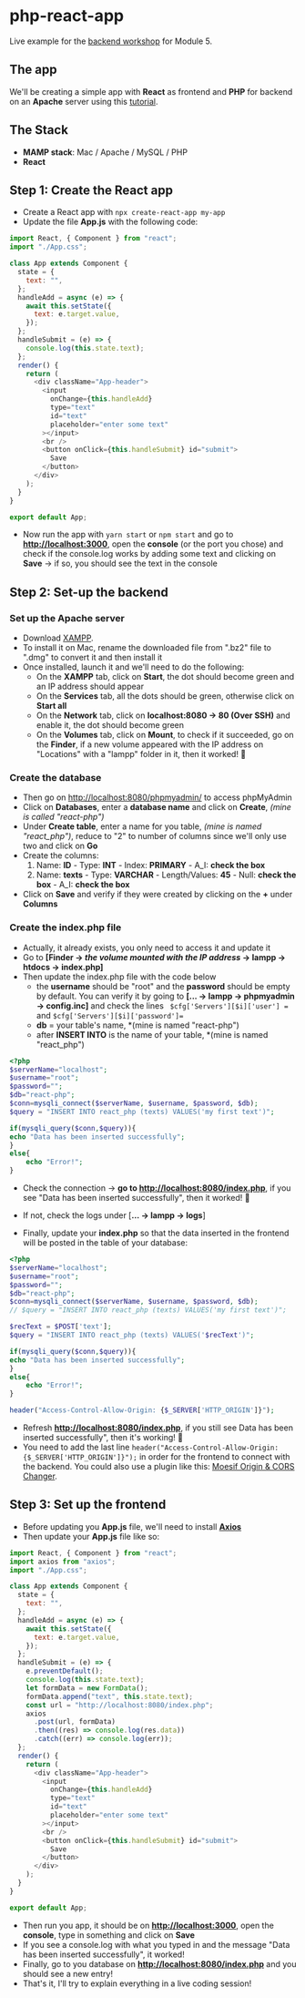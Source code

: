 # php-react-app

Live example for the [backend workshop](https://io.tskoli.dev/guides/61d477adc520060008588f10) for Module 5.

## The app

We'll be creating a simple app with **React** as frontend and **PHP** for backend on an **Apache** server using this [tutorial](https://www.youtube.com/watch?v=96DuZ33NX_Y).

## The Stack

- **MAMP stack**: Mac / Apache / MySQL / PHP
- **React**

## Step 1: Create the React app

- Create a React app with `npx create-react-app my-app`
- Update the file **App.js** with the following code:

```javascript
import React, { Component } from "react";
import "./App.css";

class App extends Component {
  state = {
    text: "",
  };
  handleAdd = async (e) => {
    await this.setState({
      text: e.target.value,
    });
  };
  handleSubmit = (e) => {
    console.log(this.state.text);
  };
  render() {
    return (
      <div className="App-header">
        <input
          onChange={this.handleAdd}
          type="text"
          id="text"
          placeholder="enter some text"
        ></input>
        <br />
        <button onClick={this.handleSubmit} id="submit">
          Save
        </button>
      </div>
    );
  }
}

export default App;
```

- Now run the app with `yarn start` or `npm start` and go to **[http://localhost:3000](http://localhost:3000)**, open the **console** (or the port you chose) and check if the console.log works by adding some text and clicking on **Save** -> if so, you should see the text in the console

## Step 2: Set-up the backend

### Set up the Apache server

- Download [XAMPP](https://www.apachefriends.org/index.html).
- To install it on Mac, rename the downloaded file from ".bz2" file to ".dmg" to convert it and then install it
- Once installed, launch it and we'll need to do the following:
  - On the **XAMPP** tab, click on **Start**, the dot should become green and an IP address should appear
  - On the **Services** tab, all the dots should be green, otherwise click on **Start all**
  - On the **Network** tab, click on **localhost:8080 -> 80 (Over SSH)** and enable it, the dot should become green
  - On the **Volumes** tab, click on **Mount**, to check if it succeeded, go on the **Finder**, if a new volume appeared with the IP address on "Locations" with a "lampp" folder in it, then it worked! 🎉

### Create the database

- Then go on [http://localhost:8080/phpmyadmin/](http://localhost:8080/phpmyadmin/) to access phpMyAdmin
- Click on **Databases**, enter a **database name** and click on **Create**, _(mine is called "react-php")_
- Under **Create table**, enter a name for you table, _(mine is named "react_php")_, reduce to "2" to number of columns since we'll only use two and click on **Go**
- Create the columns:
  1. Name: **ID** - Type: **INT** - Index: **PRIMARY** - A_I: **check the box**
  2. Name: **texts** - Type: **VARCHAR** - Length/Values: **45** - Null: **check the box** - A_I: **check the box**
- Click on **Save** and verify if they were created by clicking on the **+** under **Columns**

### Create the index.php file

- Actually, it already exists, you only need to access it and update it
- Go to **[Finder -> *the volume mounted with the IP address* -> lampp -> htdocs -> index.php]**
- Then update the index.php file with the code below
  - the **username** should be "root" and the **password** should be empty by default. You can verify it by going to **[... -> lampp -> phpmyadmin -> config.inc]** and check the lines ` $cfg['Servers'][$i]['user'] =` and `$cfg['Servers'][$i]['password']=`
  - **db** = your table's name, \*(mine is named "react-php")
  - after **INSERT INTO** is the name of your table, \*(mine is named "react_php")

```php
<?php
$serverName="localhost";
$username="root";
$password="";
$db="react-php";
$conn=mysqli_connect($serverName, $username, $password, $db);
$query = "INSERT INTO react_php (texts) VALUES('my first text')";

if(mysqli_query($conn,$query)){
echo "Data has been inserted successfully";
}
else{
    echo "Error!";
}
```

- Check the connection -> **go to [http://localhost:8080/index.php](http://localhost:8080/index.php)**, if you see "Data has been inserted successfully", then it worked! 🎉

- If not, check the logs under [**... -> lampp -> logs**]

- Finally, update your **index.php** so that the data inserted in the frontend will be posted in the table of your database:

```php
<?php
$serverName="localhost";
$username="root";
$password="";
$db="react-php";
$conn=mysqli_connect($serverName, $username, $password, $db);
// $query = "INSERT INTO react_php (texts) VALUES('my first text')";

$recText = $POST['text'];
$query = "INSERT INTO react_php (texts) VALUES('$recText')";

if(mysqli_query($conn,$query)){
echo "Data has been inserted successfully";
}
else{
    echo "Error!";
}

header("Access-Control-Allow-Origin: {$_SERVER['HTTP_ORIGIN']}");
```

- Refresh **[http://localhost:8080/index.php](http://localhost:8080/index.php)**, if you still see Data has been inserted successfully", then it's working! 🎉
- You need to add the last line `header("Access-Control-Allow-Origin: {$_SERVER['HTTP_ORIGIN']}");` in order for the frontend to connect with the backend. You could also use a plugin like this: [Moesif Origin & CORS Changer](https://chrome.google.com/webstore/detail/moesif-origin-cors-change/digfbfaphojjndkpccljibejjbppifbc).

## Step 3: Set up the frontend

- Before updating you **App.js** file, we'll need to install **[Axios](https://axios-http.com/docs/intro)**
- Then update your **App.js** file like so:

```javascript
import React, { Component } from "react";
import axios from "axios";
import "./App.css";

class App extends Component {
  state = {
    text: "",
  };
  handleAdd = async (e) => {
    await this.setState({
      text: e.target.value,
    });
  };
  handleSubmit = (e) => {
    e.preventDefault();
    console.log(this.state.text);
    let formData = new FormData();
    formData.append("text", this.state.text);
    const url = "http://localhost:8080/index.php";
    axios
      .post(url, formData)
      .then((res) => console.log(res.data))
      .catch((err) => console.log(err));
  };
  render() {
    return (
      <div className="App-header">
        <input
          onChange={this.handleAdd}
          type="text"
          id="text"
          placeholder="enter some text"
        ></input>
        <br />
        <button onClick={this.handleSubmit} id="submit">
          Save
        </button>
      </div>
    );
  }
}

export default App;
```

- Then run you app, it should be on **[http://localhost:3000](http://localhost:3000)**, open the **console**, type in something and click on **Save**
- If you see a console.log with what you typed in and the message "Data has been inserted successfully", it worked!
- Finally, go to you database on **[http://localhost:8080/index.php](http://localhost:8080/index.php)** and you should see a new entry!
- That's it, I'll try to explain everything in a live coding session!
